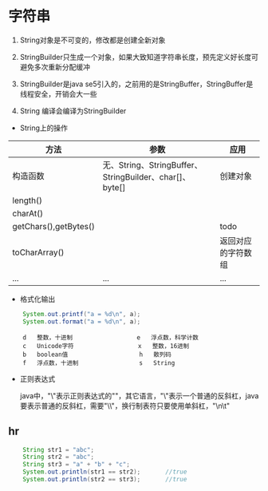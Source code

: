# 字符串

1. String对象是不可变的，修改都是创建全新对象

2. StringBuilder只生成一个对象，如果大致知道字符串长度，预先定义好长度可避免多次重新分配缓冲

3. StringBuilder是java se5引入的，之前用的是StringBuffer，StringBuffer是线程安全，开销会大一些

4. String 编译会编译为StringBuilder

- String上的操作

方法|参数|应用
---|---|---
构造函数|无、String、StringBuffer、StringBuilder、char[]、byte[]|创建对象
length()||
charAt()||
getChars(),getBytes()||todo
toCharArray()||返回对应的字符数组
...|...|...

- 格式化输出

```java
    System.out.printf("a = %d\n", a);
    System.out.format("a = %d\n", a);
```
```
    d   整数，十进制                  e   浮点数，科学计数
    c   Unicode字符                  x   整数，16进制
    b   boolean值                    h   散列码
    f   浮点数，十进制                 s   String
```

- 正则表达式

    java中，"\\"表示正则表达式的"\"，其它语言，"\\"表示一个普通的反斜杠，java要表示普通的反斜杠，需要"\\\\"，换行制表符只要使用单斜杠，"\n\t"

## hr

```java
    String str1 = "abc";
    String str2 = "abc";
    String str3 = "a" + "b" + "c";
    System.out.println(str1 == str2);       //true
    System.out.println(str2 == str3);       //true
```


